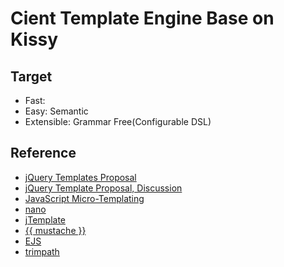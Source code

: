 Cient Template Engine Base on Kissy
===================================

Target
------
 * Fast:
 * Easy: Semantic
 * Extensible: Grammar Free(Configurable DSL)

Reference
---------
 * [jQuery Templates Proposal](http://wiki.github.com/nje/jquery/jquery-templates-proposal)
 * [jQuery Template Proposal, Discussion](http://forum.jquery.com/topic/jquery-templates-proposal)
 * [JavaScript Micro-Templating](http://ejohn.org/blog/javascript-micro-templating/)
 * [nano](http://github.com/trix/nano/blob/master/jquery.nano.js)
 * [jTemplate](http://plugins.jquery.com/project/jTemplates)
 * [{{ mustache }}](http://mustache.github.com/)
 * [EJS](http://www.embeddedjs.com/)
 * [trimpath](http://code.google.com/p/trimpath/)
